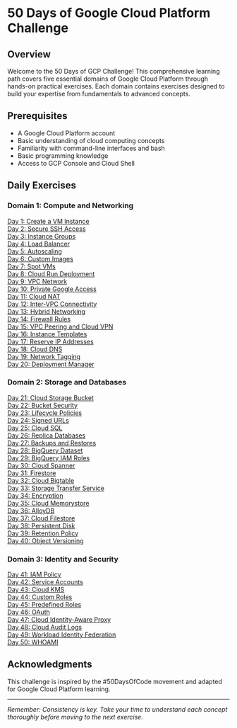# 50 Days of Google Cloud Platform Challenge

## Overview
Welcome to the 50 Days of GCP Challenge! This comprehensive learning path covers five essential domains of Google Cloud Platform through hands-on practical exercises. Each domain contains exercises designed to build your expertise from fundamentals to advanced concepts.

## Prerequisites
- A Google Cloud Platform account
- Basic understanding of cloud computing concepts
- Familiarity with command-line interfaces and bash 
- Basic programming knowledge
- Access to GCP Console and Cloud Shell

## Daily Exercises

### Domain 1: Compute and Networking

[Day 1: Create a VM Instance](/compute-networking/day-1-vm-instance/)  
[Day 2: Secure SSH Access](/compute-networking/day-2-secure-ssh/)  
[Day 3: Instance Groups](/compute-networking/day-3-instance-groups/)  
[Day 4: Load Balancer](/compute-networking/day-4-load-balancer/)  
[Day 5: Autoscaling](/compute-networking/day-5-autoscaling/)  
[Day 6: Custom Images](/compute-networking/day-6-custom-images/)  
[Day 7: Spot VMs](/compute-networking/day-7-spot-vms/)  
[Day 8: Cloud Run Deployment](/compute-networking/day-8-cloud-run/)  
[Day 9: VPC Network](/compute-networking/day-9-vpc-network/)  
[Day 10: Private Google Access](/compute-networking/day-10-private-access/)  
[Day 11: Cloud NAT](/compute-networking/day-11-cloud-nat/)  
[Day 12: Inter-VPC Connectivity](/compute-networking/day-12-vpc-peering/)  
[Day 13: Hybrid Networking](/compute-networking/day-13-hybrid-networking/)  
[Day 14: Firewall Rules](/compute-networking/day-14-firewall-rules/)  
[Day 15: VPC Peering and Cloud VPN](/compute-networking/day-15-vpc-vpn/)  
[Day 16: Instance Templates](/compute-networking/day-16-instance-templates/)  
[Day 17: Reserve IP Addresses](/compute-networking/day-17-reserve-ip/)  
[Day 18: Cloud DNS](/compute-networking/day-18-cloud-dns/)  
[Day 19: Network Tagging](/compute-networking/day-19-network-tagging/)  
[Day 20: Deployment Manager](/compute-networking/day-20-deployment-manager/)  

### Domain 2: Storage and Databases

[Day 21: Cloud Storage Bucket](/storage-databases/day-21-storage-bucket/)  
[Day 22: Bucket Security](/storage-databases/day-22-bucket-security/)  
[Day 23: Lifecycle Policies](/storage-databases/day-23-lifecycle-policies/)  
[Day 24: Signed URLs](/storage-databases/day-24-signed-urls/)  
[Day 25: Cloud SQL](/storage-databases/day-25-cloud-sql/)  
[Day 26: Replica Databases](/storage-databases/day-26-replica-databases/)  
[Day 27: Backups and Restores](/storage-databases/day-27-backups-restores/)  
[Day 28: BigQuery Dataset](/storage-databases/day-28-bigquery-dataset/)  
[Day 29: BigQuery IAM Roles](/storage-databases/day-29-bigquery-iam/)  
[Day 30: Cloud Spanner](/storage-databases/day-30-cloud-spanner/)  
[Day 31: Firestore](/storage-databases/day-31-firestore/)  
[Day 32: Cloud Bigtable](/storage-databases/day-32-cloud-bigtable/)  
[Day 33: Storage Transfer Service](/storage-databases/day-33-storage-transfer/)  
[Day 34: Encryption](/storage-databases/day-34-encryption/)  
[Day 35: Cloud Memorystore](/storage-databases/day-35-memorystore/)  
[Day 36: AlloyDB](/storage-databases/day-36-alloydb/)  
[Day 37: Cloud Filestore](/storage-databases/day-37-filestore/)  
[Day 38: Persistent Disk](/storage-databases/day-38-persistent-disk/)  
[Day 39: Retention Policy](/storage-databases/day-39-retention-policy)  
[Day 40: Object Versioning](/storage-databases/day-40-object-versioning/)  

### Domain 3: Identity and Security

[Day 41: IAM Policy](/identity-security/day-41-iam-policy/)  
[Day 42: Service Accounts](/identity-security/day-42-service-accounts/)  
[Day 43: Cloud KMS](/identity-security/day-43-cloud-kms/)  
[Day 44: Custom Roles](/identity-security/day-44-custom-roles/)  
[Day 45: Predefined Roles](/identity-security/day-45-predefined-roles/)  
[Day 46: OAuth](/identity-security/day-46-oauth/)  
[Day 47: Cloud Identity-Aware Proxy](/identity-security/day-47-identity-aware-proxy/)  
[Day 48: Cloud Audit Logs](/identity-security/day-48-audit-logs/)  
[Day 49: Workload Identity Federation](/identity-security/day-49-workload-identity-federation/)  
[Day 50: WHOAMI](/identity-security/day-50-whoami/)  



## Acknowledgments
This challenge is inspired by the #50DaysOfCode movement and adapted for Google Cloud Platform learning.

---
*Remember: Consistency is key. Take your time to understand each concept thoroughly before moving to the next exercise.*
